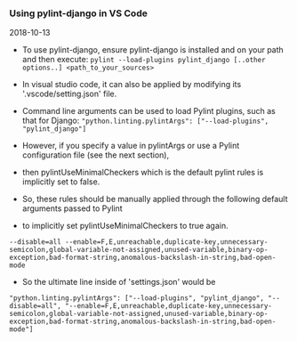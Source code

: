 ### Using pylint-django in VS Code
2018-10-13

- To use pylint-django, ensure pylint-django is installed and on your path and then execute:
`pylint --load-plugins pylint_django [..other options..] <path_to_your_sources>`

- In visual studio code, it can also be applied by modifying its '.vscode/setting.json' file.
- Command line arguments can be used to load Pylint plugins, such as that for Django:
`"python.linting.pylintArgs": ["--load-plugins", "pylint_django"]`

- However, if you specify a value in pylintArgs or use a Pylint configuration file (see the next section),
- then pylintUseMinimalCheckers which is the default pylint rules is implicitly set to false.
- So, these rules should be manually applied through the following default arguments passed to Pylint
- to implicitly set pylintUseMinimalCheckers to true again.

`--disable=all --enable=F,E,unreachable,duplicate-key,unnecessary-semicolon,global-variable-not-assigned,unused-variable,binary-op-exception,bad-format-string,anomalous-backslash-in-string,bad-open-mode`

- So the ultimate line inside of 'settings.json' would be

`"python.linting.pylintArgs": ["--load-plugins", "pylint_django", "--disable=all", "--enable=F,E,unreachable,duplicate-key,unnecessary-semicolon,global-variable-not-assigned,unused-variable,binary-op-exception,bad-format-string,anomalous-backslash-in-string,bad-open-mode"]`